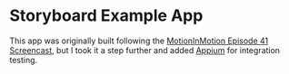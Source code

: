 # Storyboard Example App

This app was originally built following the [MotionInMotion Episode 41 Screencast](https://motioninmotion.tv/screencasts/43), but I took it a step further and added [Appium](http://appium.io) for integration testing.
